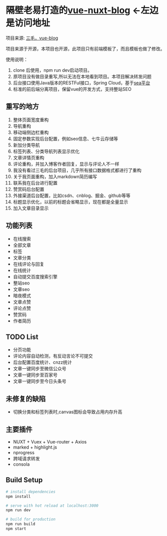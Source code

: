 # 隔壁老易打造的[vue-nuxt-blog](http://yi.wuhuhai.com) <-左边是访问地址

项目来源: [三毛，vue-blog](https://github.com/jkchao/vue-blog)

项目来源于开源，本项目也开源，此项目只有前端模板了，而且模板也做了修改。

使用说明：
1. clone 后使用，npm run dev启动项目。
2. 原项目没有做目录重写,所以无法在本地看到项目。本项目解决转发问题
3. 后台接口使用Java版本的RESTFul接口，Spring Cloud，基于[sea平台](https://github.com/yb2020/sea)
4. 标准的前后端分离项目，保留vue的开发方式，支持整站SEO

## 重写的地方
1. 整体页面宽度重构
2. 导航重构
3. 移动端侧边栏重构
4. 固定参数实现后台配置，例如seo信息、七牛云存储等
5. 新加分类导航
6. 标签列表、分类导航列表显示优化
7. 文章详情页重构
8. 评论重构，并加入博客作者回复，显示与评论人不一样
9. 我没有看过三毛的后台项目，几乎所有接口数据格式都进行了重构
10. 关于我页面重构，加入markdown简历编写
11. 联系我在后台进行配置
12. 赞赏码后台配置
13. 外接渠道后台配置，比如csdn、cnblog、掘金、github等等
14. 标题显示优化，以前的标题会省略显示，现在都是全量显示
15. 加入文章目录显示

## 功能列表
- 在线搜索
- 全部文章
- 标签
- 文章分类
- 在线评论与回复
- 在线统计
- 自动提交百度搜索引擎
- 整站seo
- 文章seo
- 暗夜模式
- 文章点赞
- 评论点赞
- 赞赏码
- 作者简历

## TODO List
- 分页功能
- 评论内容自动检测，有反动言论不可提交
- 后台配置百度统计、cnzz统计
- 文章一键同步至微信公众号
- 文章一键同步至百家号
- 文章一键同步至今日头条号

## 未修复的缺陷

- 切换分类和标签列表时,canvas图标会导致占用内存升高

## 主要插件

 - NUXT + Vuex + Vue-router + Axios
 - marked + highlight.js
 - nprogress
 - 跨域请求转发
 - consola
 
## Build Setup

``` bash
# install dependencies
npm install

# serve with hot reload at localhost:3000
npm run dev

# build for production
npm run build
npm start

```



